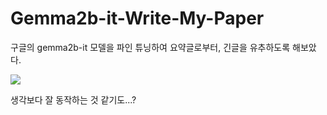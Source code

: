 # Gemma2b-it-Write-My-Paper
구글의 gemma2b-it 모델을 파인 튜닝하여 요약글로부터, 긴글을 유추하도록 해보았다.

<img src="https://private-user-images.githubusercontent.com/104741009/364309757-571fe851-e0e2-4e68-a3b4-3eef96d0496b.png?jwt=eyJhbGciOiJIUzI1NiIsInR5cCI6IkpXVCJ9.eyJpc3MiOiJnaXRodWIuY29tIiwiYXVkIjoicmF3LmdpdGh1YnVzZXJjb250ZW50LmNvbSIsImtleSI6ImtleTUiLCJleHAiOjE3MjU0NDEyODUsIm5iZiI6MTcyNTQ0MDk4NSwicGF0aCI6Ii8xMDQ3NDEwMDkvMzY0MzA5NzU3LTU3MWZlODUxLWUwZTItNGU2OC1hM2I0LTNlZWY5NmQwNDk2Yi5wbmc_WC1BbXotQWxnb3JpdGhtPUFXUzQtSE1BQy1TSEEyNTYmWC1BbXotQ3JlZGVudGlhbD1BS0lBVkNPRFlMU0E1M1BRSzRaQSUyRjIwMjQwOTA0JTJGdXMtZWFzdC0xJTJGczMlMkZhd3M0X3JlcXVlc3QmWC1BbXotRGF0ZT0yMDI0MDkwNFQwOTA5NDVaJlgtQW16LUV4cGlyZXM9MzAwJlgtQW16LVNpZ25hdHVyZT05YWI1MDQ5M2YzZGEwZWM5ZDRiMDg3ZDdjNDczODdhY2ZjZmVhOTk4NmZmODY0OTNiNGRmMTFkYjVlZTdmZjNkJlgtQW16LVNpZ25lZEhlYWRlcnM9aG9zdCZhY3Rvcl9pZD0wJmtleV9pZD0wJnJlcG9faWQ9MCJ9.-Z75Dihr9fPnzr1UCiNFzMSS4vynhS6xeRnMCJfLF4E" />

생각보다 잘 동작하는 것 같기도...?
